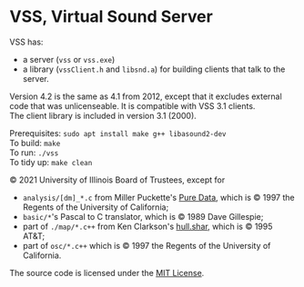 # VSS, Virtual Sound Server

VSS has:
- a server (`vss` or `vss.exe`)
- a library (`vssClient.h` and `libsnd.a`) for building clients that talk to the server.

Version 4.2 is the same as 4.1 from 2012, except that it excludes external code that was unlicenseable.
It is compatible with VSS 3.1 clients.  
The client library is included in version 3.1 (2000).

Prerequisites: `sudo apt install make g++ libasound2-dev`  
To build: `make`  
To run: `./vss`  
To tidy up: `make clean`

© 2021 University of Illinois Board of Trustees, except for
- `analysis/[dm]_*.c` from Miller Puckette's [Pure Data](https://puredata.info/), which is © 1997 the Regents of the University of California;
- `basic/*`'s Pascal to C translator, which is © 1989 Dave Gillespie;
- part of `./map/*.c++` from Ken Clarkson's [hull.shar](http://www.netlib.org/voronoi/), which is © 1995 AT&T;
- part of `osc/*.c++` which is © 1997 the Regents of the University of California.

The source code is licensed under the [MIT License](https://mit-license.org/).
